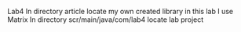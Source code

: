 Lab4
In directory article locate my own created library in this lab I use Matrix
In directory scr/main/java/com/lab4 locate lab project
